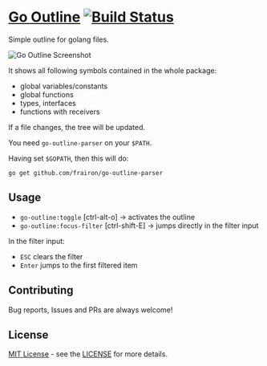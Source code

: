 # [Go Outline](https://atom.io/packages/go-outline) [![Build Status](https://travis-ci.org/frairon/go-outline.svg?branch=master)](https://travis-ci.org/frairon/go-outline)
Simple outline for golang files.

![Go Outline Screenshot](https://github.com/frairon/go-outline/blob/master/resources/screenshot.png?raw=true)


It shows all following symbols contained in the whole package:
* global variables/constants
* global functions
* types, interfaces
* functions with receivers

If a file changes, the tree will be updated.

You need `go-outline-parser` on your `$PATH`.

Having set `$GOPATH`, then this will do:
```
go get github.com/frairon/go-outline-parser
```

## Usage
* `go-outline:toggle` [ctrl-alt-o] -> activates the outline
* `go-outline:focus-filter` [ctrl-shift-E] -> jumps directly in the filter input

In the filter input:
* `ESC`  clears the filter
* `Enter` jumps to the first filtered item

## Contributing

Bug reports, Issues and PRs are always welcome!

## License

[MIT License](http://opensource.org/licenses/MIT) - see the [LICENSE](https://github.com/frairon/go-outline/blob/master/LICENSE) for more details.
